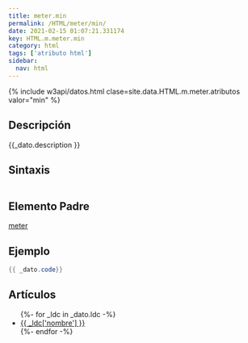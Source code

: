 ```yaml
---
title: meter.min
permalink: /HTML/meter/min/
date: 2021-02-15 01:07:21.331174
key: HTML.m.meter.min
category: html
tags: ['atributo html']
sidebar: 
  nav: html
---
```


{% include w3api/datos.html clase=site.data.HTML.m.meter.atributos valor="min" %}

## Descripción
{{_dato.description }}

## Sintaxis
~~~html
~~~

## Elemento Padre
[meter](/HTML/meter/)

## Ejemplo
~~~java
{{ _dato.code}}
~~~

## Artículos
<ul>
{%- for _ldc in _dato.ldc -%}
   <li>
       <a href="{{_ldc['url'] }}">{{ _ldc['nombre'] }}</a>
   </li>
{%- endfor -%}
</ul>
